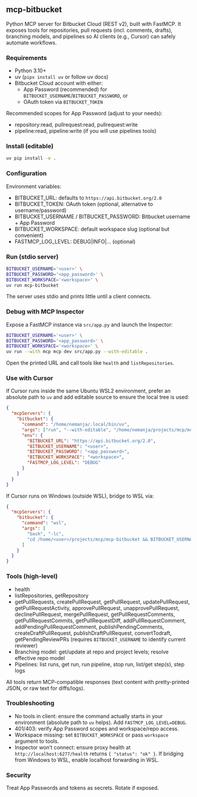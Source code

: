 ## mcp-bitbucket
Python MCP server for Bitbucket Cloud (REST v2), built with FastMCP. It exposes tools for repositories, pull requests (incl. comments, drafts), branching models, and pipelines so AI clients (e.g., Cursor) can safely automate workflows.

### Requirements
- Python 3.10+
- uv (`pipx install uv` or follow uv docs)
- Bitbucket Cloud account with either:
  - App Password (recommended) for `BITBUCKET_USERNAME`/`BITBUCKET_PASSWORD`, or
  - OAuth token via `BITBUCKET_TOKEN`

Recommended scopes for App Password (adjust to your needs):
- repository:read, pullrequest:read, pullrequest:write
- pipeline:read, pipeline:write (if you will use pipelines tools)

### Install (editable)
```bash
uv pip install -e .
```

### Configuration
Environment variables:
- BITBUCKET_URL: defaults to `https://api.bitbucket.org/2.0`
- BITBUCKET_TOKEN: OAuth token (optional, alternative to username/password)
- BITBUCKET_USERNAME / BITBUCKET_PASSWORD: Bitbucket username + App Password
- BITBUCKET_WORKSPACE: default workspace slug (optional but convenient)
- FASTMCP_LOG_LEVEL: DEBUG|INFO|... (optional)

### Run (stdio server)
```bash
BITBUCKET_USERNAME='<user>' \
BITBUCKET_PASSWORD='<app_password>' \
BITBUCKET_WORKSPACE='<workspace>' \
uv run mcp-bitbucket
```
The server uses stdio and prints little until a client connects.

### Debug with MCP Inspector
Expose a FastMCP instance via `src/app.py` and launch the Inspector:
```bash
BITBUCKET_USERNAME='<user>' \
BITBUCKET_PASSWORD='<app_password>' \
BITBUCKET_WORKSPACE='<workspace>' \
uv run --with mcp mcp dev src/app.py --with-editable .
```
Open the printed URL and call tools like `health` and `listRepositories`.

### Use with Cursor
If Cursor runs inside the same Ubuntu WSL2 environment, prefer an absolute path to `uv` and add editable source to ensure the local tree is used:
```json
{
  "mcpServers": {
    "bitbucket": {
      "command": "/home/nemanja/.local/bin/uv",
      "args": ["run", "--with-editable", "/home/nemanja/projects/mcp/mcp-bitbucket", "mcp-bitbucket"],
      "env": {
        "BITBUCKET_URL": "https://api.bitbucket.org/2.0",
        "BITBUCKET_USERNAME": "<user>",
        "BITBUCKET_PASSWORD": "<app_password>",
        "BITBUCKET_WORKSPACE": "<workspace>",
        "FASTMCP_LOG_LEVEL": "DEBUG"
      }
    }
  }
}
```
If Cursor runs on Windows (outside WSL), bridge to WSL via:
```json
{
  "mcpServers": {
    "bitbucket": {
      "command": "wsl",
      "args": [
        "bash", "-lc",
        "cd /home/<user>/projects/mcp/mcp-bitbucket && BITBUCKET_USERNAME='<user>' BITBUCKET_PASSWORD='<app_password>' BITBUCKET_WORKSPACE='<workspace>' /home/<user>/.local/bin/uv run mcp-bitbucket"
      ]
    }
  }
}
```

### Tools (high-level)
- health
- listRepositories, getRepository
- getPullRequests, createPullRequest, getPullRequest, updatePullRequest, getPullRequestActivity,
  approvePullRequest, unapprovePullRequest, declinePullRequest, mergePullRequest,
  getPullRequestComments, getPullRequestCommits, getPullRequestDiff,
  addPullRequestComment, addPendingPullRequestComment, publishPendingComments,
  createDraftPullRequest, publishDraftPullRequest, convertTodraft,
  getPendingReviewPRs (requires `BITBUCKET_USERNAME` to identify current reviewer)
- Branching model: get/update at repo and project levels; resolve effective repo model
- Pipelines: list runs, get run, run pipeline, stop run, list/get step(s), step logs

All tools return MCP-compatible responses (text content with pretty-printed JSON, or raw text for diffs/logs).

### Troubleshooting
- No tools in client: ensure the command actually starts in your environment (absolute path to `uv` helps). Add `FASTMCP_LOG_LEVEL=DEBUG`.
- 401/403: verify App Password scopes and workspace/repo access.
- Workspace missing: set `BITBUCKET_WORKSPACE` or pass `workspace` argument to tools.
- Inspector won’t connect: ensure proxy health at `http://localhost:6277/health` returns `{ "status": "ok" }`. If bridging from Windows to WSL, enable localhost forwarding in WSL.

### Security
Treat App Passwords and tokens as secrets. Rotate if exposed.
